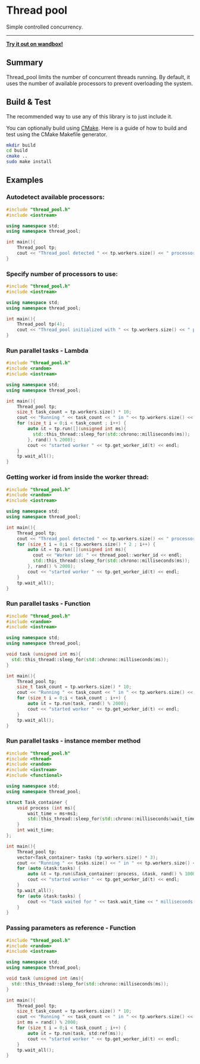 # Thread pool

Simple controlled concurrency.

---

**[Try it out on wandbox!](https://wandbox.org/permlink/sJYSXdsxhLAbuzp7)**

## Summary

Thread_pool limits the number of concurrent threads running. By default, it uses the number of available processors to prevent overloading the system.


## Build & Test

The recommended way to use any of this library is to just include it.

You can optionally build using [CMake](https://cmake.org/). Here is a guide of how to build and test using the CMake Makefile generator.

```bash
mkdir build
cd build
cmake ..
sudo make install  
```


## Examples


### Autodetect available processors:


```c++
#include "thread_pool.h"
#include <iostream>

using namespace std;
using namespace thread_pool;

int main(){
    Thread_pool tp;
    cout << "Thread_pool detected " << tp.workers.size() << " processors " << endl;
}
```


### Specify number of processors to use:

```c++
#include "thread_pool.h"
#include <iostream>

using namespace std;
using namespace thread_pool;

int main(){
    Thread_pool tp(4);
    cout << "Thread_pool initialized with " << tp.workers.size() << " parallel workers " << endl;
}
```

### Run parallel tasks - Lambda

```c++
#include "thread_pool.h"
#include <random>
#include <iostream>

using namespace std;
using namespace thread_pool;

int main(){
    Thread_pool tp;
    size_t task_count = tp.workers.size() * 10;
    cout << "Running " << task_count << " in " << tp.workers.size() << " parallel workers " << endl;
    for (size_t i = 0;i < task_count ; i++) {
        auto &t = tp.run([](unsigned int ms){
          std::this_thread::sleep_for(std::chrono::milliseconds(ms));
        }, rand() % 2000);
        cout << "started worker " << tp.get_worker_id(t) << endl;
    }
    tp.wait_all();
}
```

### Getting worker id from inside the worker thread:

```c++
#include "thread_pool.h"
#include <random>
#include <iostream>

using namespace std;
using namespace thread_pool;

int main(){
    Thread_pool tp;
    cout << "Thread_pool detected " << tp.workers.size() << " processors " << endl;
    for (size_t i = 0;i < tp.workers.size() * 2 ; i++) {
        auto &t = tp.run([](unsigned int ms){
          cout << "Worker id: " << thread_pool::worker_id << endl;
          std::this_thread::sleep_for(std::chrono::milliseconds(ms));
        }, rand() % 2000);
        cout << "started worker " << tp.get_worker_id(t) << endl;
    }
    tp.wait_all();
}
```



### Run parallel tasks - Function

```c++
#include "thread_pool.h"
#include <random>
#include <iostream>

using namespace std;
using namespace thread_pool;

void task (unsigned int ms){
  std::this_thread::sleep_for(std::chrono::milliseconds(ms));
}

int main(){
    Thread_pool tp;
    size_t task_count = tp.workers.size() * 10;
    cout << "Running " << task_count << " in " << tp.workers.size() << " parallel workers " << endl;
    for (size_t i = 0;i < task_count ; i++) {
        auto &t = tp.run(task, rand() % 2000);
        cout << "started worker " << tp.get_worker_id(t) << endl;
    }
    tp.wait_all();
}
```


### Run parallel tasks - instance member method

```c++
#include "thread_pool.h"
#include <thread>
#include <random>
#include <iostream>
#include <functional>

using namespace std;
using namespace thread_pool;

struct Task_container {
    void process (int ms){
        wait_time = ms+ms1;
        std::this_thread::sleep_for(std::chrono::milliseconds(wait_time));
    }
    int wait_time;
};

int main(){
    Thread_pool tp;
    vector<Task_container> tasks (tp.workers.size() * 3);
    cout << "Running " << tasks.size() << " in " << tp.workers.size() << " parallel workers " << endl;
    for (auto &task:tasks) {
        auto &t = tp.run(&Task_container::process, &task, rand() % 1000);
        cout << "started worker " << tp.get_worker_id(t) << endl;
    }
    tp.wait_all();
    for (auto &task:tasks) {
        cout << "task waited for " << task.wait_time << " milliseconds " << endl;
    }
}
```

### Passing parameters as reference - Function

```c++
#include "thread_pool.h"
#include <random>
#include <iostream>

using namespace std;
using namespace thread_pool;

void task (unsigned int &ms){
  std::this_thread::sleep_for(std::chrono::milliseconds(ms));
}

int main(){
    Thread_pool tp;
    size_t task_count = tp.workers.size() * 10;
    cout << "Running " << task_count << " in " << tp.workers.size() << " parallel workers " << endl;
    int ms = rand() % 2000;
    for (size_t i = 0;i < task_count ; i++) {
        auto &t = tp.run(task, std:ref(ms));
        cout << "started worker " << tp.get_worker_id(t) << endl;
    }
    tp.wait_all();
}
```

